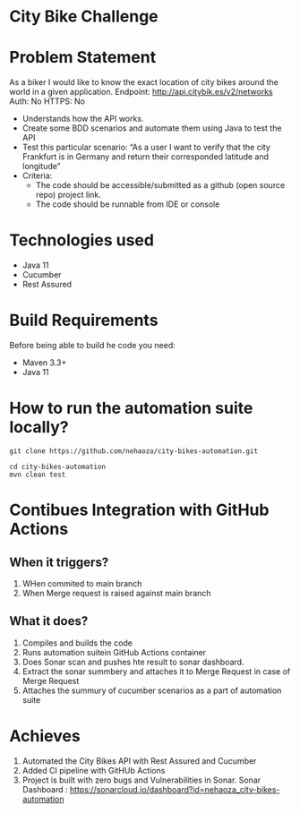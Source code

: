 **City Bike Challenge**
===
# **Problem Statement**
As a biker I would like to know the exact location of city bikes around the world in a given application.
Endpoint: http://api.citybik.es/v2/networks
Auth: No
HTTPS: No
 - Understands how the API works.
 - Create some BDD scenarios and automate them using Java to test the API
 - Test this particular scenario: “As a user I want to verify that the city Frankfurt is in Germany and return their corresponded latitude and longitude”
 - Criteria:
   - The code should be accessible/submitted as a github (open source repo) project link.
   - The code should be runnable from IDE or console

# **Technologies used**

- Java 11
- Cucumber
- Rest Assured

# **Build Requirements**
Before being able to build he code you need:
- Maven 3.3+
- Java 11

# **How to run the automation suite locally?**
````
git clone https://github.com/nehaoza/city-bikes-automation.git

cd city-bikes-automation
mvn clean test
````

# **Contibues Integration with GitHub Actions**

## **When it triggers?**
1. WHen commited to main branch
2. When Merge request is raised against main branch

## **What it does?**
1. Compiles and builds the code
2. Runs automation suitein GitHub Actions container
3. Does Sonar scan and pushes hte result to sonar dashboard.
4. Extract the sonar summbery and attaches it to Merge Request in case of Merge Request
5. Attaches the summury of cucumber scenarios as a part of automation suite


# **Achieves**

1. Automated the City Bikes API with Rest Assured and Cucumber
2. Added CI pipeline with GitHUb Actions
3. Project is built with zero bugs and Vulnerabilities in Sonar. 
Sonar Dashboard : https://sonarcloud.io/dashboard?id=nehaoza_city-bikes-automation
